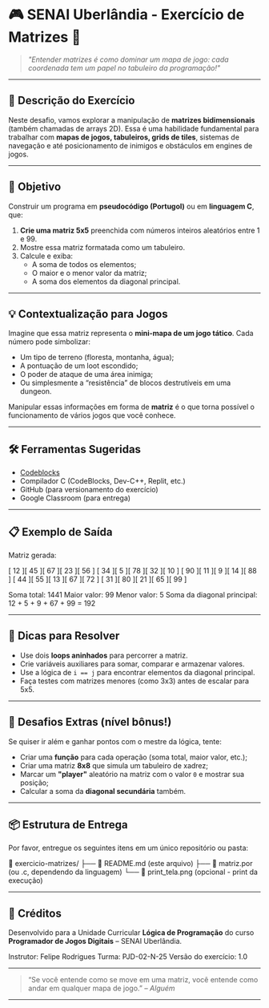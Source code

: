 # 🎮 SENAI Uberlândia - Exercício de Matrizes 🧮

> *"Entender matrizes é como dominar um mapa de jogo: cada coordenada tem um papel no tabuleiro da programação!"*

---

## 📘 Descrição do Exercício

Neste desafio, vamos explorar a manipulação de **matrizes bidimensionais** (também chamadas de arrays 2D). Essa é uma habilidade fundamental para trabalhar com **mapas de jogos, tabuleiros, grids de tiles**, sistemas de navegação e até posicionamento de inimigos e obstáculos em engines de jogos.

---

## 🧩 Objetivo

Construir um programa em **pseudocódigo (Portugol)** ou em **linguagem C**, que:

1. **Crie uma matriz 5x5** preenchida com números inteiros aleatórios entre 1 e 99.
2. Mostre essa matriz formatada como um tabuleiro.
3. Calcule e exiba:
   - A soma de todos os elementos;
   - O maior e o menor valor da matriz;
   - A soma dos elementos da diagonal principal.

---

## 💡 Contextualização para Jogos

Imagine que essa matriz representa o **mini-mapa de um jogo tático**. Cada número pode simbolizar:
- Um tipo de terreno (floresta, montanha, água);
- A pontuação de um loot escondido;
- O poder de ataque de uma área inimiga;
- Ou simplesmente a “resistência” de blocos destrutíveis em uma dungeon.

Manipular essas informações em forma de **matriz** é o que torna possível o funcionamento de vários jogos que você conhece.

---

## 🛠️ Ferramentas Sugeridas

- [Codeblocks]([https://portugol.dev](https://www.codeblocks.org/))
- Compilador C (CodeBlocks, Dev-C++, Replit, etc.)
- GitHub (para versionamento do exercício)
- Google Classroom (para entrega)

---

## 📋 Exemplo de Saída

Matriz gerada:

[ 12 ][ 45 ][ 67 ][ 23 ][ 56 ]
[ 34 ][ 5 ][ 78 ][ 32 ][ 10 ]
[ 90 ][ 11 ][ 9 ][ 14 ][ 88 ]
[ 44 ][ 55 ][ 13 ][ 67 ][ 72 ]
[ 31 ][ 80 ][ 21 ][ 65 ][ 99 ]

Soma total: 1441
Maior valor: 99
Menor valor: 5
Soma da diagonal principal: 12 + 5 + 9 + 67 + 99 = 192


---

## 🧠 Dicas para Resolver

- Use dois **loops aninhados** para percorrer a matriz.
- Crie variáveis auxiliares para somar, comparar e armazenar valores.
- Use a lógica de `i == j` para encontrar elementos da diagonal principal.
- Faça testes com matrizes menores (como 3x3) antes de escalar para 5x5.

---

## 🎯 Desafios Extras (nível bônus!)

Se quiser ir além e ganhar pontos com o mestre da lógica, tente:

- Criar uma **função** para cada operação (soma total, maior valor, etc.);
- Criar uma matriz **8x8** que simula um tabuleiro de xadrez;
- Marcar um **"player"** aleatório na matriz com o valor `0` e mostrar sua posição;
- Calcular a soma da **diagonal secundária** também.

---

## 📦 Estrutura de Entrega

Por favor, entregue os seguintes itens em um único repositório ou pasta:

📁 exercicio-matrizes/
├── 📄 README.md (este arquivo)
├── 📄 matriz.por (ou .c, dependendo da linguagem)
└── 📸 print_tela.png (opcional - print da execução)


---

## 🤝 Créditos

Desenvolvido para a Unidade Curricular **Lógica de Programação** do curso **Programador de Jogos Digitais** – SENAI Uberlândia.

Instrutor: Felipe Rodrigues
Turma: PJD-02-N-25
Versão do exercício: 1.0

---

> “Se você entende como se move em uma matriz, você entende como andar em qualquer mapa de jogo.” – *Alguém*

---
